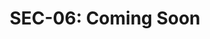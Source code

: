 ---
enable: true
title: 'SEC-06: Coming Soon'
image: '/images/men-wanted.png'
description: 'Applications for the next cohort will open shortly. In the meantime, explore what was built last cohort by reading our [SEC-05 report](https://primal.net/soveng/sec-05-yolo-mode-report).'
button:
  enable: false
  label: 'Apply Now!'
  link: 'https://sovereignengineering.typeform.com/SEC-06'
dates: 'SEC-06 will commence in Spring 2026.'
dates2: ''
---
